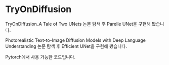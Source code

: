 # TryOnDiffusion

TryOnDiffusion_A Tale of Two UNets 논문 탐색 후 Parelle UNet을 구현해 봤습니다.

Photorealistic Text-to-Image Diffusion Models with Deep Language Understanding 논문 탐색 후 Efficient UNet을 구현해 봤습니다.

Pytorch에서 사용 가능한 코드입니다.
